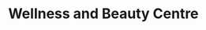---
title: "Wellness and Beauty Centre"
url: /vancouver/wellness-and-beauty-centre/
shop: beauty
---